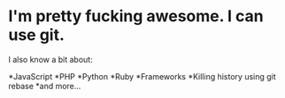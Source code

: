 # I'm pretty fucking awesome.  I can use git.

I also know a bit about:

*JavaScript
*PHP
*Python
*Ruby
*Frameworks
*Killing history using git rebase
*and more...

